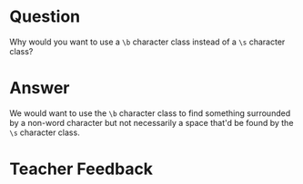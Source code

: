 # Question

Why would you want to use a `\b` character class instead of a `\s` character class?

# Answer

We would want to use the `\b` character class to find something surrounded by a non-word character but not necessarily a space that'd be found by the `\s` character class.

# Teacher Feedback
